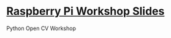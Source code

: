 # [Raspberry Pi Workshop Slides](https://dhs-raspbian.github.io/raspbian-slides/)

Python Open CV Workshop 
